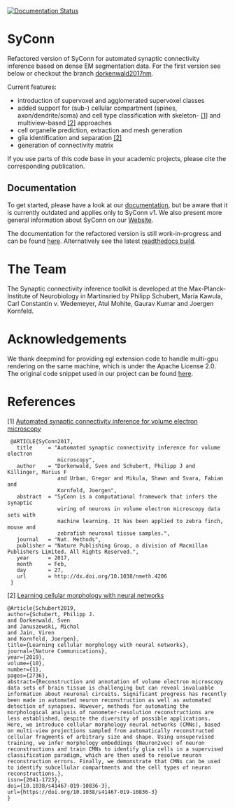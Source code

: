 [![Documentation Status](https://readthedocs.org/projects/syconn/badge/?version=latest)](https://syconn.readthedocs.io/en/latest/?badge=latest)

# SyConn
Refactored version of SyConn for automated synaptic connectivity inference based on dense EM segmentation data. For the first version
 see below or checkout the branch [dorkenwald2017nm](https://github.com/StructuralNeurobiologyLab/SyConn/tree/dorkenwald2017nm).

Current features:
- introduction of supervoxel and agglomerated supervoxel classes
- added support for (sub-) cellular compartment (spines, axon/dendrite/soma) and cell type classification with skeleton- [\[1\]](https://www.nature.com/articles/nmeth.4206) and multiview-based [\[2\]](https://www.nature.com/articles/s41467-019-10836-3) approaches
- cell organelle prediction, extraction and mesh generation
- glia identification and separation [\[2\]](https://www.nature.com/articles/s41467-019-10836-3)
- generation of connectivity matrix

If you use parts of this code base in your academic projects, please cite the corresponding publication.

Documentation
--------------
To get started, please have a look at our [documentation](https://structuralneurobiologylab.github.io/SyConn/documentation/), but be aware that it is currently outdated and applies only to SyConn v1. We also present more general information about SyConn on our [Website](https://structuralneurobiologylab.github.io/SyConn/).

The documentation for the refactored version is still work-in-progress and can be found [here](docs/doc.md). Alternatively see the latest [readthedocs build](https://syconn.readthedocs.io/en/latest/).


# The Team
The Synaptic connectivity inference toolkit is developed at the Max-Planck-Institute of Neurobiology in Martinsried by
 Philipp Schubert, Maria Kawula, Carl Constantin v. Wedemeyer, Atul Mohite, Gaurav Kumar and Joergen Kornfeld.


# Acknowledgements
We thank deepmind for providing egl extension code to handle multi-gpu rendering on the same machine, which is under the Apache License 2.0. The original code snippet used in our
 project can be found [here](https://github.com/deepmind/dm_control/blob/30069ac11b60ee71acbd9159547d0bc334d63281/dm_control/_render/pyopengl/egl_ext.py).


# References
\[1\] [Automated synaptic connectivity inference for volume electron microscopy](https://www.nature.com/articles/nmeth.4206)
```
 @ARTICLE{SyConn2017,
   title     = "Automated synaptic connectivity inference for volume electron
                microscopy",
   author    = "Dorkenwald, Sven and Schubert, Philipp J and Killinger, Marius F
                and Urban, Gregor and Mikula, Shawn and Svara, Fabian and
                Kornfeld, Joergen",
   abstract  = "SyConn is a computational framework that infers the synaptic
                wiring of neurons in volume electron microscopy data sets with
                machine learning. It has been applied to zebra finch, mouse and
                zebrafish neuronal tissue samples.",
   journal   = "Nat. Methods",
   publisher = "Nature Publishing Group, a division of Macmillan Publishers Limited. All Rights Reserved.",
   year      = 2017,
   month     = Feb,
   day       = 27,
   url       = http://dx.doi.org/10.1038/nmeth.4206
 }
  ```


\[2\] [Learning cellular morphology with neural networks](https://doi.org/10.1038/s41467-019-10836-3)
  ```
  @Article{Schubert2019,
author={Schubert, Philipp J.
and Dorkenwald, Sven
and Januszewski, Michal
and Jain, Viren
and Kornfeld, Joergen},
title={Learning cellular morphology with neural networks},
journal={Nature Communications},
year={2019},
volume={10},
number={1},
pages={2736},
abstract={Reconstruction and annotation of volume electron microscopy data sets of brain tissue is challenging but can reveal invaluable information about neuronal circuits. Significant progress has recently been made in automated neuron reconstruction as well as automated detection of synapses. However, methods for automating the morphological analysis of nanometer-resolution reconstructions are less established, despite the diversity of possible applications. Here, we introduce cellular morphology neural networks (CMNs), based on multi-view projections sampled from automatically reconstructed cellular fragments of arbitrary size and shape. Using unsupervised training, we infer morphology embeddings (Neuron2vec) of neuron reconstructions and train CMNs to identify glia cells in a supervised classification paradigm, which are then used to resolve neuron reconstruction errors. Finally, we demonstrate that CMNs can be used to identify subcellular compartments and the cell types of neuron reconstructions.},
issn={2041-1723},
doi={10.1038/s41467-019-10836-3},
url={https://doi.org/10.1038/s41467-019-10836-3}
}
  ```
